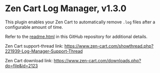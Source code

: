 # Zen Cart Log Manager, v1.3.0
This plugin enables your Zen Cart to automatically remove `.log` files after a configurable amount of time.

Refer to the [readme.html](https://htmlpreview.github.io/?https://github.com/lat9/log_manager/blob/master/readme.html) in this GitHub repository for additional details.

Zen Cart support-thread link: https://www.zen-cart.com/showthread.php?221939-Log-Manager-Support-Thread

Zen Cart download link: https://www.zen-cart.com/downloads.php?do=file&id=2123
